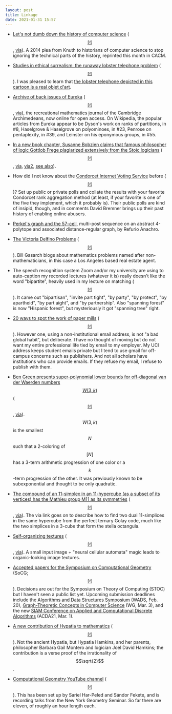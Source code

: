 ```yaml
---
layout: post
title: Linkage
date: 2021-01-31 15:57
---
```

* [Let's not dumb down the history of computer science](https://cacm.acm.org/opinion/articles/250078-lets-not-dumb-down-the-history-of-computer-science/fulltext) ([$$\mathbb{M}$$](https://mathstodon.xyz/@11011110/105663355639241434), [via](https://www.metafilter.com/190214/Lets-Not-Dumb-Down-the-History-of-Computer-Science)). A 2014 plea from Knuth to historians of computer science to stop ignoring the technical parts of the history, reprinted this month in CACM.

* [Studies in ethical surrealism: the runaway lobster telephone problem](https://www.newscientist.com/article/2266041-tom-gaulds-runaway-lobster-telephone-problem/) ([$$\mathbb{M}$$](https://mathstodon.xyz/@11011110/105664424099324982)). I was pleased to learn that [the lobster telephone depicted in this cartoon is a real objet d'art](https://en.wikipedia.org/wiki/Lobster_Telephone).

* [Archive of back issues of Eureka](https://www.archim.org.uk/eureka/archive/) ([$$\mathbb{M}$$](https://mathstodon.xyz/@11011110/105671433589477405), [via](https://aperiodical.com/2021/02/aperiodical-news-roundup-january-2021/)), the recreational mathematics journal of the Cambridge Archimedeans, now online for open access. On Wikipedia, the popular articles from Eureka appear to be Dyson's work on ranks of partitions, in #8, Haselgrove & Haselgrove on polyominoes, in #23, Penrose on pentaplexity, in #39, and Leinster on his eponymous groups, in #55.

* [In a new book chapter, Susanne Bobzien claims that famous philosopher of logic Gottlob Frege plagiarized extensively from the Stoic logicians](https://philpapers.org/rec/BOBFPT) ([$$\mathbb{M}$$](https://mathstodon.xyz/@11011110/105680228594244342), [via](https://dailynous.com/2021/02/03/frege-plagiarize-stoics/), [via2](https://www.metafilter.com/190330/Frege-plagiarized-the-Stoics), [see also](https://handlingideas.blog/2021/02/05/the-stoic-foundations-of-analytic-philosophy-on-susanne-bobziens-groundbreaking-discovery-in-frege-and-prantl/)).

* How did I not know about the [Condorcet Internet Voting Service](https://civs.cs.cornell.edu/) before ([$$\mathbb{M}$$](https://mathstodon.xyz/@11011110/105683306227631389))? Set up public or private polls and collate the results with your favorite Condorcet rank aggregation method (at least, if your favorite is one of the five they implement, which it probably is). Their public polls are kind of insipid, though, and in comments David Bremner brings up their past history of enabling online abusers.

* [Perkel's graph and the 57-cell](https://mathstodon.xyz/@RefurioAnachro/105684468712016832), multi-post sequence on an abstract 4-polytope and associated distance-regular graph, by Refurio Anachro.

* [The Victoria Delfino Problems](https://blog.computationalcomplexity.org/2021/02/the-victoria-delfino-problems-example.html) ([$$\mathbb{M}$$](https://mathstodon.xyz/@11011110/105694384937282737)). Bill Gasarch blogs about mathematics problems named after non-mathematicians, in this case a Los Angeles based real estate agent.

* The speech recognition system Zoom and/or my university are using to auto-caption my recorded lectures (whatever it is) really doesn't like the word "bipartite", heavily used in my lecture on matching ([$$\mathbb{M}$$](https://mathstodon.xyz/@11011110/105700305493373685)). It came out "bipartisan", "invite part tight", "by party", "by protect", "by apartheid", "by part aight", and "by partnership". Also "spanning forest" is now "Hispanic forest", but mysteriously it got "spanning tree" right.

* [20 ways to spot the work of paper mills](https://retractionwatch.com/2021/02/09/20-ways-to-spot-the-work-of-paper-mills/) ([$$\mathbb{M}$$](https://mathstodon.xyz/@11011110/105702699189961130)). However one, using a non-institutional email address, is not "a bad global habit", but deliberate. I have no thought of moving but do not want my entire professional life tied by email to my employer. My UCI address keeps student emails private but I tend to use gmail for off-campus concerns such as publishers. And not all scholars have institutions who can provide emails. If they refuse my email, I refuse to publish with them.

* [Ben Green presents super-polynomial lower bounds for off-diagonal van der Waerden numbers $$W(3,k)$$](https://arxiv.org/abs/2102.01543) ([$$\mathbb{M}$$](https://mathstodon.xyz/@11011110/105713896982428000), [via](https://gilkalai.wordpress.com/2021/02/08/to-cheer-you-up-in-difficult-times-20-ben-green-presents-super-polynomial-lower-bounds-for-off-diagonal-van-der-waerden-numbers-w3k/)). $$W(3,k)$$ is the smallest $$N$$ such that a 2-coloring of $$[N]$$ has a 3-term arithmetic progression of one color or a $$k$$-term progression of the other. It was previously known to be subexponential and thought to be only quadratic.

* [The compound of an 11-simplex in an 11-hypercube (as a subset of its vertices) has the Mathieu group M11 as its symmetries](https://mathoverflow.net/q/382940/440) ([$$\mathbb{M}$$](https://mathstodon.xyz/@11011110/105717258433892969), [via](https://cp4space.hatsya.com/2021/02/08/a-curious-construction-of-the-mathieu-group-m11/)). The via link goes on to describe how to find two dual 11-simplices in the same hypercube from the perfect ternary Golay code, much like the two simplices in a 3-cube that form the stella octangula.

* [Self-organizing textures](https://distill.pub/selforg/2021/textures/) ([$$\mathbb{M}$$](https://mathstodon.xyz/@11011110/105719504474157451), [via](https://news.ycombinator.com/item?id=26112959)). A small input image + "neural cellular automata" magic leads to organic-looking image textures.

* [Accepted papers for the Symposium on Computational Geometry](https://cse.buffalo.edu/socg21/accepted.html) (SoCG; [$$\mathbb{M}$$](https://mathstodon.xyz/@11011110/105727235598338446)). Decisions are out for the Symposium on Theory of Computing (STOC) but I haven't seen a public list yet. Upcoming submission deadlines include the [Algorithms and Data Structures Symposium](https://projects.cs.dal.ca/wads2021/) (WADS, Feb. 20), [Graph-Theoretic Concepts in Computer Science](https://wg2021.mimuw.edu.pl/) (WG, Mar. 3), and the new [SIAM Conference on Applied and Computational Discrete Algorithms](https://www.siam.org/conferences/cm/conference/acda21) (ACDA21, Mar. 1).

* [A new contribution of Hypatia to mathematics](http://jdh.hamkins.org/ode-to-hippasus/) ([$$\mathbb{M}$$](https://mathstodon.xyz/@11011110/105732195870260348)). Not the ancient Hypatia, but Hypatia Hamkins, and her parents, philosopher Barbara Gail Montero and logician Joel David Hamkins; the contribution is a verse proof of the irrationality of $$\sqrt{2}$$.

* [Computational Geometry YouTube channel](https://www.youtube.com/channel/UC8bRNi3tJX-tfR_RMtyWR7w) ([$$\mathbb{M}$$](https://mathstodon.xyz/@11011110/105739350560629546)). This has been set up by Sariel Har-Peled and Sándor Fekete, and is recording talks from the New York Geometry Seminar. So far there are eleven, of roughly an hour length each.